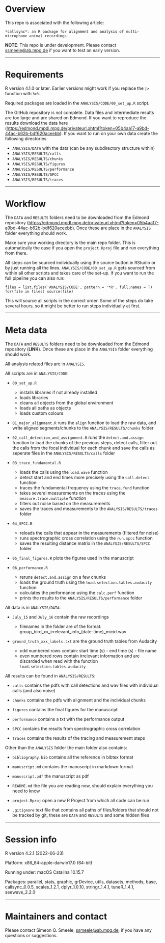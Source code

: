 # Overview

This repo is associated with the following article: 

```
*callsync*: an R package for alignment and analysis of multi-microphone animal recordings

```

**NOTE**: This repo is under development. Please contact <ssmeele@ab.mpg.de> if you want to test an early version. 

------------------------------------------------
# Requirements

R version 4.1.0 or later. Earlier versions might work if you replace the `|>` function with `%>%`.

Required packages are loaded in the `ANALYSIS/CODE/00_set_up.R` script.

The GitHub repository is not complete. Data files and intermediate results are too large and are shared on Edmond. If you want to reproduce the results download the data here (<https://edmond.mpdl.mpg.de/privateurl.xhtml?token=05b4aa17-a9bd-44ac-b62b-bdf620aceebb>). If you want to run on your own data create the following directories:

* `ANALYSIS/DATA` with the data (can be any subdirectory structure within)
* `ANALYSIS/RESULTS/calls`
* `ANALYSIS/RESULTS/chunks`
* `ANALYSIS/RESULTS/figures`
* `ANALYSIS/RESULTS/performance`
* `ANALYSIS/RESULTS/SPCC`
* `ANALYSIS/RESULTS/traces`

------------------------------------------------
# Workflow

The `DATA` and `RESULTS` folders need to be downloaded from the Edmond repository (<https://edmond.mpdl.mpg.de/privateurl.xhtml?token=05b4aa17-a9bd-44ac-b62b-bdf620aceebb>). Once these are place in the `ANALYSIS` folder everything should work.

Make sure your working directory is the main repo folder. This is automatically the case if you open the `project.Rproj` file and run everything from there.

All steps can be sourced individually using the source button in RStudio or by just running all the lines. `ANALYSIS/CODE/00_set_up.R` gets sourced from within all other scripts and takes care of the set-up. If you want to run the full pipeline you can also run:

```
files = list.files('ANALYSIS/CODE', pattern = '*R', full.names = T)
for(file in files) source(file)
```

This will source all scripts in the correct order. Some of the steps do take several hours, so it might be better to run steps individually at first. 

------------------------------------------------
# Meta data

The `DATA` and `RESULTS` folders need to be downloaded from the Edmond repository (**LINK**). Once these are place in the `ANALYSIS` folder everything should work.

All analysis related files are in `ANALYSIS`.

All scripts are in `ANALYSIS/CODE`:
  
- `00_set_up.R`
  - installs libraries if not already installed
  - loads libraries
  - cleans all objects from the global environment
  - loads all paths as objects
  - loads custom colours
  
- `01_major_alignment.R` runs the `align` function to load the raw data, and write aligned segments/chunks to the `ANALYSIS/RESULTS/chunks` folder

- `02_call_detection_and_assignment.R` runs the `detect.and.assign` function to load the chunks of the previous steps, detect calls, filter out the calls from the focal individual for each chunk and save the calls as seperate files in the `ANALYSIS/RESULTS/calls` folder

- `03_trace_fundamental.R`
  - loads the calls using the `load.wave` function
  - detect start and end times more precisely using the `call.detect` function
  - traces the fundamental frequency using the `trace.fund` function
  - takes several measurements on the traces using the `measure.trace.multiple` function
  - filters out noise based on the measurements
  - saves the traces and measurements to the `ANALYSIS/RESULTS/traces` folder

- `04_SPCC.R`
  - reloads the calls that appear in the measurements (filtered for noise)
  - runs spectrographic cross correlation using the `run.spcc` function
  - saves the resulting distance matrix in the `ANALYSIS/RESULTS/SPCC` folder

- `05_final_figures.R` plots the figures used in the manuscript

- `06_performance.R`
  - reruns `detect.and.assign` on a few chunks
  - loads the ground truth using the `load.selection.tables.audacity` function
  - calculates the performance using the `calc.perf` function
  - prints the results to the `ANALYSIS/RESULTS/performance` folder
  
All data is in `ANALYSIS/DATA`:

- `July_15` and `July_16` contain the raw recordings
  - filenames in the folder are of the format: group_bird_xx_irrelevant_info_(date-time)_micid.wav
  
- `ground_truth_xxx_labels.txt` are the ground truth tables from Audacity
  - odd numbered rows contain: start time (s) - end time (s) - file name
  - even numbered rows contain irrelevant information and are discarded when read with the function `load.selection.tables.audacity`
  
All results can be found in `ANALYSIS/RESULTS`:

- `calls` contains the pdfs with call detections and wav files with individual calls (and also noise)

- `chunks` contains the pdfs with alignment and the individual chunks

- `figures` contains the final figures for the manuscript

- `performance` contains a txt with the performance output

- `SPCC` contains the results from spectrographic cross correlation

- `traces` contains the results of the tracing and measurement steps
  
Other than the `ANALYSIS` folder the main folder also contains:

- `bibliography.bib` contains all the reference in bibtex format
  
- `manuscript.md` contains the manuscript in markdown format
  
- `manuscript.pdf` the manuscript as pdf

- `README.md` the file you are reading now, should explain everything you need to know

- `project.Rproj` open a new R Project from which all code can be run
  
- `.gitignore` text file that contains all paths of files/folders that should not be tracked by git, these are `DATA` and `RESULTS` and some hidden files

------------------------------------------------
# Session info

R version 4.2.1 (2022-06-23)

Platform: x86_64-apple-darwin17.0 (64-bit)

Running under: macOS Catalina 10.15.7

Packages: parallel,  stats, graphic, grDevice, utils, datasets, methods, base, callsync_0.0.5, scales_1.2.1, dplyr_1.0.10, stringr_1.4.1, tuneR_1.4.1, seewave_2.2.0 

------------------------------------------------
# Maintainers and contact

Please contact Simeon Q. Smeele, <ssmeele@ab.mpg.de>, if you have any questions or suggestions. 

